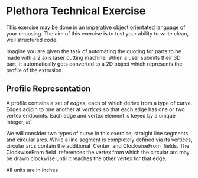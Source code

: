 Plethora Technical Exercise
===

This exercise may be done in an imperative object orientated language of your choosing. The aim of this exercise is to test your ability to write clean, well structured code. 
 
Imagine you are given the task of automating the quoting for parts to be made with a 2 axis laser cutting machine. When a user submits their 3D part, it automatically gets converted to a 2D object which represents the profile of the extrusion. 

Profile Representation
---

A profile contains a set of *edges*, each of which derive from a type of curve. Edges adjoin to one another at *vertices* so that each edge has one or two vertex endpoints. Each edge and vertex element is keyed by a unique integer, *id*. 
 
We will consider two types of curve in this exercise, straight line segments and circular arcs. While a line segment is completely defined via its vertices, circular arcs contain the additional ​ Center ​ and ​ ClockwiseFrom ​ fields. The ​ ClockwiseFrom field ​ references the vertex from which the circular arc may be drawn clockwise until it reaches the other vertex for that edge.
 
All units are in inches. 